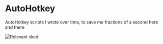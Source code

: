 # AutoHotkey

AutoHotkey scripts I wrote over time, 
to save me fractions of a second here and there

![Relevant xkcd](https://imgs.xkcd.com/comics/automation.png)